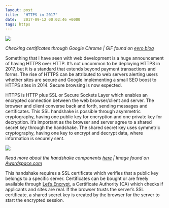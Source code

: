 ```yaml
---
layout: post
title:  "HTTPS in 2017"
date:   2017-09-12 00:02:46 +0000
tags: https
---
```



![](https://cdn-images-1.medium.com/max/1600/1*yqx7iIEutVlW99VYMlGNHA.gif)

*Checking certificates through Google Chrome | GIF found on [eero blog](https://blog.eero.com/what-does-wpa-mean-and-other-wifi-security-terms-to-know/)*

Something that I have seen with web development is a huge announcement of having HTTPS over HTTP. It’s not uncommon to be deploying HTTPS in 2017, but it is a standard that extends beyond payment transactions and forms. The rise of HTTPS can be attributed to web servers alerting users whether sites are secure and Google implementing a small SEO boost to HTTPS sites in 2014. Secure browsing is now expected.

HTTPS is HTTP plus SSL or Secure Sockets Layer which enables an encrypted connection between the web browser/client and server. The browser and client converse back and forth, sending messages and certificates. This SSL handshake is possible through asymmetric cryptography, having one public key for encryption and one private key for decryption. It’s important as the browser and server agree to a shared secret key through the handshake. The shared secret key uses symmetric cryptography, having one key to encrypt and decrypt data, where information is securely sent.

![](https://www.awardspace.com/wp-content/uploads/2016/08/img_ssl_how_it_works_1.jpg)

*Read more about the handshake components [here](https://robertheaton.com/2014/03/27/how-does-https-actually-work/) | Image found on [Awardspace.com](https://www.awardspace.com/web-hosting/ssl-certificates/)*

This handshake requires a SSL certificate which verifies that a public key belongs to a specific server. Certificates can be bought or are freely available through [Let’s Encrypt](https://letsencrypt.org/docs/faq/), a Certificate Authority (CA) which checks if applicants and sites are real. If the browser trusts the server’s SSL certificate, a shared secret key is created by the browser for the server to start the encrypted session.

